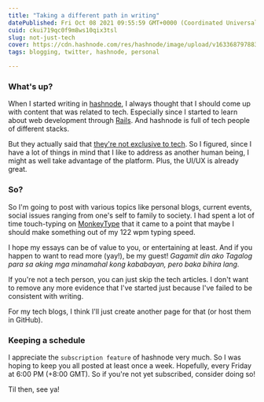 ```yaml
---
title: "Taking a different path in writing"
datePublished: Fri Oct 08 2021 09:55:59 GMT+0000 (Coordinated Universal Time)
cuid: ckui719qc0f9m8ws10qix3tsl
slug: not-just-tech
cover: https://cdn.hashnode.com/res/hashnode/image/upload/v1633687978839/HIETY2cx0.jpeg
tags: blogging, twitter, hashnode, personal

---
```


### What's up?

When I started writing in [hashnode](hashnode.com), I always thought that I should come up with content that was related to tech. Especially since I started to learn about web development through [Rails](https://rubyonrails.org/). And hashnode is full of tech people of different stacks. 

But they actually said that [they're not exclusive to tech](https://twitter.com/hashnode/status/1440200583206428672). So I figured, since I have a lot of things in mind that I like to address as another human being, I might as well take advantage of the platform. Plus, the UI/UX is already great. 

### So?

So I'm going to post with various topics like personal blogs, current events, social issues ranging from one's self to family to society. I had spent a lot of time touch-typing on  [MonkeyType](monkeytype.com)  that it came to a point that maybe I should make something out of my 122 wpm typing speed. 

I hope my essays can be of value to you, or entertaining at least. And if you happen to want to read more (yay!), be my guest! *Gagamit din ako Tagalog para sa aking mga minamahal kong kababayan, pero baka bihira lang.*

If you're not a tech person, you can just skip the tech articles. I don't want to remove any more evidence that I've started just because I've failed to be consistent with writing. 

For my tech blogs, I think I'll just create another page for that (or host them in GitHub). 

### Keeping a schedule

I appreciate the `subscription feature` of hashnode very much. So I was hoping to keep you all posted at least once a week. Hopefully, every Friday at 6:00 PM (+8:00 GMT). So if you're not yet subscribed, consider doing so! 

Til then, see ya! 